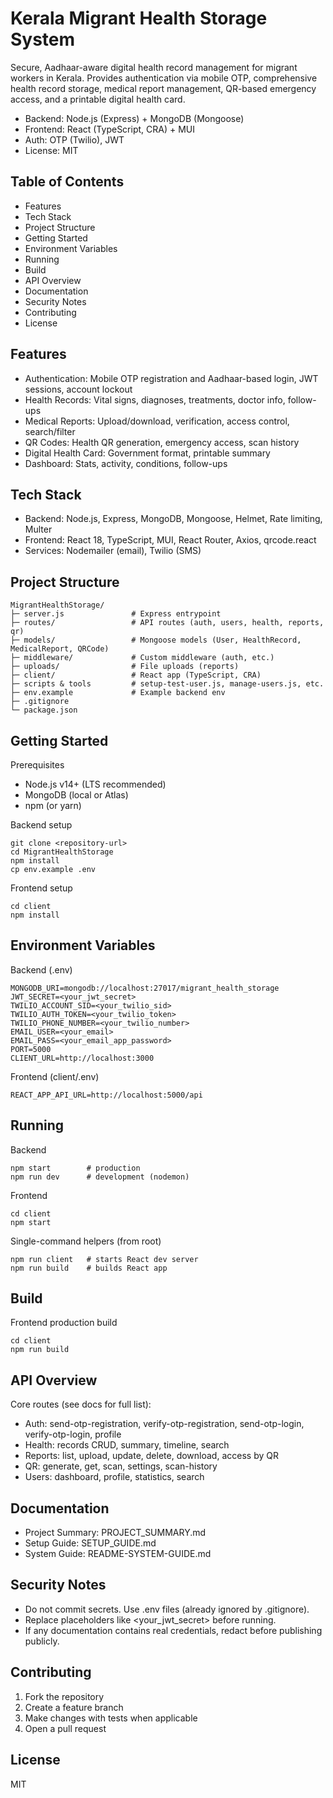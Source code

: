 # Kerala Migrant Health Storage System

Secure, Aadhaar-aware digital health record management for migrant workers in Kerala. Provides authentication via mobile OTP, comprehensive health record storage, medical report management, QR-based emergency access, and a printable digital health card.

- Backend: Node.js (Express) + MongoDB (Mongoose)
- Frontend: React (TypeScript, CRA) + MUI
- Auth: OTP (Twilio), JWT
- License: MIT

## Table of Contents
- Features
- Tech Stack
- Project Structure
- Getting Started
- Environment Variables
- Running
- Build
- API Overview
- Documentation
- Security Notes
- Contributing
- License

## Features
- Authentication: Mobile OTP registration and Aadhaar-based login, JWT sessions, account lockout
- Health Records: Vital signs, diagnoses, treatments, doctor info, follow-ups
- Medical Reports: Upload/download, verification, access control, search/filter
- QR Codes: Health QR generation, emergency access, scan history
- Digital Health Card: Government format, printable summary
- Dashboard: Stats, activity, conditions, follow-ups

## Tech Stack
- Backend: Node.js, Express, MongoDB, Mongoose, Helmet, Rate limiting, Multer
- Frontend: React 18, TypeScript, MUI, React Router, Axios, qrcode.react
- Services: Nodemailer (email), Twilio (SMS)

## Project Structure
```
MigrantHealthStorage/
├─ server.js               # Express entrypoint
├─ routes/                 # API routes (auth, users, health, reports, qr)
├─ models/                 # Mongoose models (User, HealthRecord, MedicalReport, QRCode)
├─ middleware/             # Custom middleware (auth, etc.)
├─ uploads/                # File uploads (reports)
├─ client/                 # React app (TypeScript, CRA)
├─ scripts & tools         # setup-test-user.js, manage-users.js, etc.
├─ env.example             # Example backend env
├─ .gitignore
└─ package.json
```

## Getting Started
Prerequisites
- Node.js v14+ (LTS recommended)
- MongoDB (local or Atlas)
- npm (or yarn)

Backend setup
```
git clone <repository-url>
cd MigrantHealthStorage
npm install
cp env.example .env
```

Frontend setup
```
cd client
npm install
```

## Environment Variables
Backend (.env)
```
MONGODB_URI=mongodb://localhost:27017/migrant_health_storage
JWT_SECRET=<your_jwt_secret>
TWILIO_ACCOUNT_SID=<your_twilio_sid>
TWILIO_AUTH_TOKEN=<your_twilio_token>
TWILIO_PHONE_NUMBER=<your_twilio_number>
EMAIL_USER=<your_email>
EMAIL_PASS=<your_email_app_password>
PORT=5000
CLIENT_URL=http://localhost:3000
```

Frontend (client/.env)
```
REACT_APP_API_URL=http://localhost:5000/api
```

## Running
Backend
```
npm start        # production
npm run dev      # development (nodemon)
```

Frontend
```
cd client
npm start
```

Single-command helpers (from root)
```
npm run client   # starts React dev server
npm run build    # builds React app
```

## Build
Frontend production build
```
cd client
npm run build
```

## API Overview
Core routes (see docs for full list):
- Auth: send-otp-registration, verify-otp-registration, send-otp-login, verify-otp-login, profile
- Health: records CRUD, summary, timeline, search
- Reports: list, upload, update, delete, download, access by QR
- QR: generate, get, scan, settings, scan-history
- Users: dashboard, profile, statistics, search

## Documentation
- Project Summary: PROJECT_SUMMARY.md
- Setup Guide: SETUP_GUIDE.md
- System Guide: README-SYSTEM-GUIDE.md

## Security Notes
- Do not commit secrets. Use .env files (already ignored by .gitignore).
- Replace placeholders like <your_jwt_secret> before running.
- If any documentation contains real credentials, redact before publishing publicly.

## Contributing
1. Fork the repository
2. Create a feature branch
3. Make changes with tests when applicable
4. Open a pull request

## License
MIT

